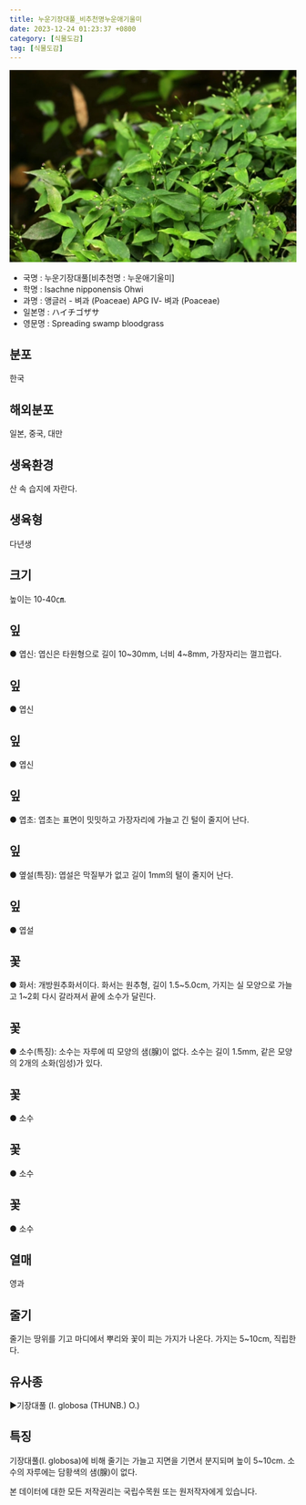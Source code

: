 ```yaml
---
title: 누운기장대풀_비추천명누운애기울미
date: 2023-12-24 01:23:37 +0800
category: [식물도감]
tag: [식물도감]
---
```




![누운기장대풀[비추천명 : 누운애기울미]](/assets/img/fileUpload/plants/basic/Gramineae/Isachne/14525/14525_1_th2.JPG)
- 국명 : 누운기장대풀[비추천명 : 누운애기울미]
- 학명 : Isachne nipponensis Ohwi
- 과명 : 앵글러 - 벼과 (Poaceae) APG Ⅳ- 벼과 (Poaceae)
- 일본명 : ハイチゴザサ
- 영문명 : Spreading swamp bloodgrass


## 분포
한국
## 해외분포
일본, 중국, 대만
## 생육환경
산 속 습지에 자란다.
## 생육형
다년생
## 크기
높이는 10-40㎝.
## 잎
● 엽신: 엽신은 타원형으로 길이 10~30mm, 너비 4~8mm, 가장자리는 껄끄럽다.
## 잎
● 엽신
## 잎
● 엽신
## 잎
● 엽초: 엽초는 표면이 밋밋하고 가장자리에 가늘고 긴 털이 줄지어 난다.
## 잎
● 옆설(특징): 엽설은 막질부가 없고 길이 1mm의 털이 줄지어 난다.
## 잎
● 엽설
## 꽃
● 화서: 개방원추화서이다. 화서는 원추형, 길이 1.5~5.0cm, 가지는 실 모양으로 가늘고 1~2회 다시 갈라져서 끝에 소수가 달린다.
## 꽃
● 소수(특징): 소수는 자루에 띠 모양의 샘(腺)이 없다. 소수는 길이 1.5mm, 같은 모양의 2개의 소화(임성)가 있다.
## 꽃
● 소수
## 꽃
● 소수
## 꽃
● 소수
## 열매
영과
## 줄기
줄기는 땅위를 기고 마디에서 뿌리와 꽃이 피는 가지가 나온다. 가지는 5~10cm, 직립한다.
## 유사종
▶기장대풀 (I. globosa (THUNB.) O.)
## 특징
기장대풀(I. globosa)에 비해 줄기는 가늘고 지면을 기면서 분지되며 높이 5~10cm. 소수의 자루에는 담황색의 샘(腺)이 없다.






본 데이터에 대한 모든 저작권리는 국립수목원 또는 원저작자에게 있습니다.
